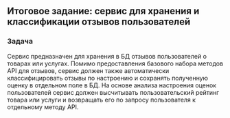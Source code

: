 ## Итоговое задание: сервис для хранения и классификации отзывов пользователей

### Задача
Сервис предназначен для хранения в БД отзывов пользователей о товарах или услугах. Помимо предоставления базового набора методов API для отзывов, сервис должен также автоматически классифицировать отзывы по настроению и сохранять полученную оценку в отдельном поле в БД. На основе анализа настроения оценок пользователей сервис должен высчитывать пользовательский рейтинг товара или услуги и возвращать его по запросу пользователя к отдельному методу API.